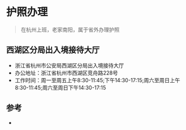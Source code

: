 # 护照办理


>在杭州上班，老家南阳，属于省外办理护照


## 西湖区分局出入境接待大厅
- 浙江省杭州市公安局西湖区分局出入境接待大厅
- 办公地址：浙江省杭州市西湖区竞舟路228号
- 工作时间：周一至周五上午8:30-11:45;下午14:30-17:15;周六至周日上午8:30-11:45;周六至周日下午14:30-17:15

## 参考
- 
